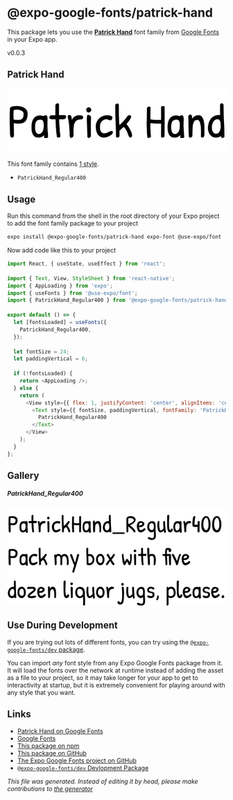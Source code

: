 # @expo-google-fonts/patrick-hand

This package lets you use the [**Patrick Hand**](https://fonts.google.com/specimen/Patrick+Hand) font family from [Google Fonts](https://fonts.google.com/) in your Expo app.

v0.0.3

## Patrick Hand

![Patrick Hand](./font-family.png)

This font family contains [1 style](#gallery).

- `PatrickHand_Regular400`

## Usage

Run this command from the shell in the root directory of your Expo project to add the font family package to your project
```sh
expo install @expo-google-fonts/patrick-hand expo-font @use-expo/font
```

Now add code like this to your project
```js
import React, { useState, useEffect } from 'react';

import { Text, View, StyleSheet } from 'react-native';
import { AppLoading } from 'expo';
import { useFonts } from '@use-expo/font';
import { PatrickHand_Regular400 } from '@expo-google-fonts/patrick-hand';

export default () => {
  let [fontsLoaded] = useFonts({
    PatrickHand_Regular400,
  });

  let fontSize = 24;
  let paddingVertical = 6;

  if (!fontsLoaded) {
    return <AppLoading />;
  } else {
    return (
      <View style={{ flex: 1, justifyContent: 'center', alignItems: 'center' }}>
        <Text style={{ fontSize, paddingVertical, fontFamily: 'PatrickHand_Regular400' }}>
          PatrickHand_Regular400
        </Text>
      </View>
    );
  }
};

```

## Gallery

##### PatrickHand_Regular400
![PatrickHand_Regular400](./b63c9a7041a5fc7005d8f0580dd04bf71c5eed9b4b6d843857ccb8f2485ebbf6.ttf.png)


## Use During Development

If you are trying out lots of different fonts, you can try using the [`@expo-google-fonts/dev` package](https://github.com/expo/google-fonts/tree/master/font-packages/dev#readme).

You can import *any* font style from any Expo Google Fonts package from it. It will load the fonts
over the network at runtime instead of adding the asset as a file to your project, so it may take longer
for your app to get to interactivity at startup, but it is extremely convenient
for playing around with any style that you want.

## Links

- [Patrick Hand on Google Fonts](https://fonts.google.com/specimen/Patrick+Hand)
- [Google Fonts](https://fonts.google.com/)
- [This package on npm](https://www.npmjs.com/package/@expo-google-fonts/patrick-hand)
- [This package on GitHub](https://github.com/expo/google-fonts/tree/master/font-packages/patrick-hand)
- [The Expo Google Fonts project on GitHub](https://github.com/expo/google-fonts)
- [`@expo-google-fonts/dev` Devlopment Package](https://github.com/expo/google-fonts/tree/master/font-packages/dev)


*This file was generated. Instead of editing it by head, please make contributions to [the generator](https://github.com/expo/google-fonts/tree/master/packages/generator)*
